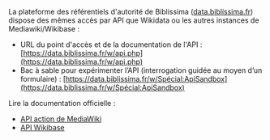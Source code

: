 La plateforme des référentiels d'autorité de Biblissima ([data.biblissima.fr](https://data.biblissima.fr)) dispose des mêmes accès par API que Wikidata ou les autres instances de Mediawiki/Wikibase :

- URL du point d'accès et de la documentation de l'API : [https://data.biblissima.fr/w/api.php](https://data.biblissima.fr/w/api.php)
- Bac à sable pour expérimenter l’API (interrogation guidée au moyen d’un formulaire) : [https://data.biblissima.fr/w/Spécial:ApiSandbox](https://data.biblissima.fr/w/Spécial:ApiSandbox)

Lire la documentation officielle :

- [API action de MediaWiki](https://www.mediawiki.org/wiki/API:Main_page/fr)
- [API Wikibase](https://www.mediawiki.org/wiki/Wikibase/API/fr)
